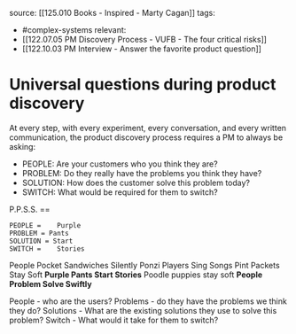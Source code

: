 source: [[125.010 Books - Inspired - Marty Cagan]]
tags:
- #complex-systems 
relevant:
- [[122.07.05 PM Discovery Process - VUFB - The four critical risks]]
- [[122.10.03 PM Interview - Answer the favorite product question]]

# Universal questions during product discovery

At every step, with every experiment, every conversation, and every written communication, the product discovery process requires a PM to always be asking:
- PEOPLE: Are your customers who you think they are? 
- PROBLEM: Do they really have the problems you think they have? 
- SOLUTION: How does the customer solve this problem today? 
- SWITCH: What would be required for them to switch?

P.P.S.S. == 
```
PEOPLE =	Purple
PROBLEM = Pants
SOLUTION = Start
SWITCH =    Stories
```
People Pocket Sandwiches Silently
Ponzi Players Sing Songs
Pint Packets Stay Soft
**Purple Pants Start Stories**
Poodle puppies stay soft
**People Problem Solve Swiftly**

People - who are the users?
Problems - do they have the problems we think they do?
Solutions - What are the existing solutions they use to solve this problem?
Switch - What would it take for them to switch?

